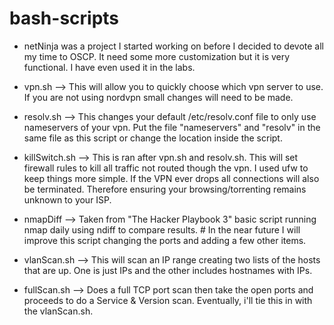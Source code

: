 # bash-scripts
- netNinja was a project I started working on before I decided to devote all my time to OSCP. It need some more customization but it is very functional. I have even used it in the labs.

- vpn.sh --> This will allow you to quickly choose which vpn server to use. If you are not using nordvpn small changes will need to be made.

- resolv.sh --> This changes your default /etc/resolv.conf file to only use nameservers of your vpn. Put the file "nameservers" and "resolv" in the same file as this script or change the location inside the script.

- killSwitch.sh --> This is ran after vpn.sh and resolv.sh. This will set firewall rules to kill all traffic not routed though the vpn. I used ufw to keep things more simple. If the VPN ever drops all connections will also be terminated. Therefore ensuring your browsing/torrenting remains unknown to your ISP.

- nmapDiff --> Taken from "The Hacker Playbook 3" basic script running nmap daily using ndiff to compare results. # In the near future I will improve this script changing the ports and adding a few other items.

- vlanScan.sh --> This will scan an IP range creating two lists of the hosts that are up. One is just IPs and the other includes hostnames with IPs.

- fullScan.sh --> Does a full TCP port scan then take the open ports and proceeds to do a Service & Version scan. Eventually, i'll tie this in with the vlanScan.sh.
